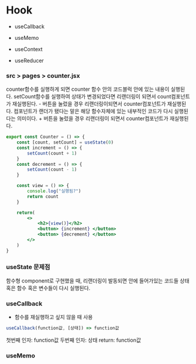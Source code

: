 # Hook
- useCallback
- useMemo

- useContext
- useReducer

### src > pages > counter.jsx
counter함수를 실행하게 되면 counter 함수 안의 코드블럭 안에 있는 내용이 실행된다.
setCount함수를 실행하여 상태가 변경되었다면 리랜더링이 되면서 count컴포넌트가 재실행된다. - 버튼을 눌렀을 경우 리랜더링이되면서 counter컴포넌트가 재실행된다.
컴포넌트가 랜더가 됐다는 말은 해당 함수자체에 있는 내부적인 코드가 다시 실행된다는 의미이다. + 버튼을 눌렀을 경우 리랜더링이 되면서 counter컴포넌트가 재실행된다.
```jsx
export const Counter = () => {
    const [count, setCount] = useState(0)
    const increment = () => {
        setCount(count + 1)
    }
    const decrement = () => {
        setCount(count - 1)
    }

    const view = () => {
        console.log("실행됨?")
        return count
    }

    return(
        <>
            <h2>{view()}</h2>
            <button> {increment} </button>
            <button> {decrement} </button>
        </>
    )
}
```

### useState 문제점
함수형 component로 구현했을 때, 리랜더링이 발동되면 안에 들어가있는 코드들
상태 혹은 함수 혹은 변수들이 다시 실행된다.


### useCallback
- 함수를 재실행하고 싶지 않을 때 사용
```jsx
useCallback(function값, [상태]) => function값
```
첫번째 인자: function값
두번째 인자: 상태
return: function값

### useMemo